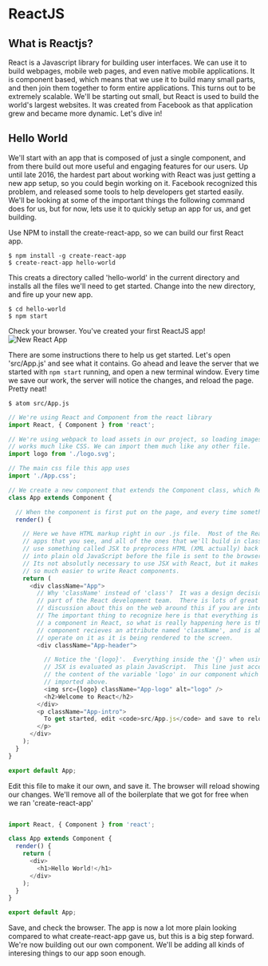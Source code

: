 # ReactJS

## What is Reactjs?

React is a Javascript library for building user interfaces.  We can use it to
build webpages, mobile web pages, and even native mobile applications.  It is
component based, which means that we use it to build many small parts, and then
join them together to form entire applications.  This turns out to be extremely
scalable.  We'll be starting out small, but React is used to build the world's
largest websites.  It was created from Facebook as that application grew and
became more dynamic.  Let's dive in!

## Hello World

We'll start with an app that is composed of just a single component, and from
there build out more useful and engaging features for our users.  Up until late
2016, the hardest part about working with React was just getting a new app
setup, so you could begin working on it.  Facebook recognized this problem, and
released some tools to help developers get started easily.  We'll be looking at
some of the important things the following command does for us, but for now,
lets use it to quickly setup an app for us, and get building.

Use NPM to install the create-react-app, so we can build our first React app.
```
$ npm install -g create-react-app
$ create-react-app hello-world
```

This creats a directory called 'hello-world' in the current directory and
installs all the files we'll need to get started.  Change into the new
directory, and fire up your new app.

```
$ cd hello-world
$ npm start
```

Check your browser.  You've created your first ReactJS app!  
![New React App](../assets/reactjs-introduction/new-react-app.png)

There are some instructions there to help us get started.  Let's open 'src/App.js' and see what it contains.  Go ahead and leave the server that we started with `npm start` running, and open a new terminal window.  Every time we save our work, the server will notice the changes, and reload the page.  Pretty neat!

```
$ atom src/App.js
```
```javascript
// We're using React and Component from the react library
import React, { Component } from 'react';

// We're using webpack to load assets in our project, so loading images
// works much like CSS. We can import them much like any other file.
import logo from './logo.svg';

// The main css file this app uses
import './App.css';

// We create a new component that extends the Component class, which React provides
class App extends Component {

  // When the component is first put on the page, and every time something changes in our component, the render function is called.  This function builds the html markup that will be put on the page by React.
  render() {

    // Here we have HTML markup right in our .js file.  Most of the React
    // apps that you see, and all of the ones that we'll build in class
    // use something called JSX to preprocess HTML (XML actually) back
    // into plain old JavaScript before the file is sent to the browser.
    // Its not absolutly necessary to use JSX with React, but it makes it
    // so much easier to write React components.
    return (
      <div className="App">
        // Why 'className' instead of 'class'?  It was a design decision on the
        // part of the React development team.  There is lots of great
        // discussion about this on the web around this if you are interested.
        // The important thing to recognize here is that everything is
        // a component in React, so what is really happening here is the div
        // component recieves an attribute named 'className', and is able to
        // operate on it as it is being rendered to the screen.
        <div className="App-header">

          // Notice the '{logo}'.  Everything inside the '{}' when using
          // JSX is evaluated as plain JavaScript.  This line just access
          // the content of the variable 'logo' in our component which we
          // imported above.
          <img src={logo} className="App-logo" alt="logo" />
          <h2>Welcome to React</h2>
        </div>
        <p className="App-intro">
          To get started, edit <code>src/App.js</code> and save to reload.
        </p>
      </div>
    );
  }
}

export default App;
```

Edit this file to make it our own, and save it.  The browser will reload
showing our changes. We'll remove all of the boilerplate that we got for
free when we ran 'create-react-app'

```javascript

import React, { Component } from 'react';

class App extends Component {
  render() {
    return (
      <div>
        <h1>Hello World!</h1>
      </div>
    );
  }
}

export default App;
```

Save, and check the browser.  The app is now a lot more plain looking compared
to what create-react-app gave us, but this is a big step forward. We're now
building out our own component.  We'll be adding all kinds of interesing things
to our app soon enough.


